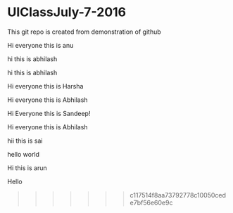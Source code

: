 # UIClassJuly-7-2016
This git repo is created from demonstration of github




Hi everyone this is anu

hi this is abhilash


hi this is abhilash


Hi everyone this is Harsha


Hi everyone this is Abhilash


Hi Everyone this is Sandeep!

Hi everyone this is Abhilash

hii this is sai

hello world


Hi this is arun

Hello 
>>>>>>> c117514f8aa73792778c10050cede7bf56e60e9c
